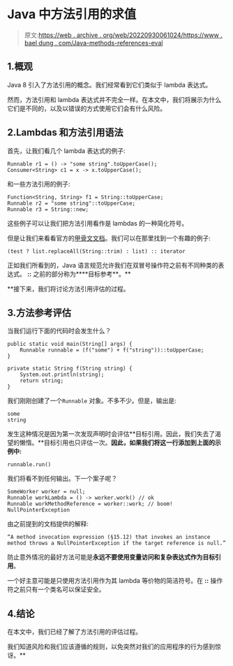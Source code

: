 # Java 中方法引用的求值

> 原文:[https://web . archive . org/web/20220930061024/https://www . bael dung . com/Java-methods-references-eval](https://web.archive.org/web/20220930061024/https://www.baeldung.com/java-methods-references-eval)

## 1.概观

Java 8 引入了方法引用的概念。我们经常看到它们类似于 lambda 表达式。

然而，方法引用和 lambda 表达式并不完全一样。在本文中，我们将展示为什么它们是不同的，以及以错误的方式使用它们会有什么风险。

## 2.Lambdas 和方法引用语法

首先，让我们看几个 lambda 表达式的例子:

```
Runnable r1 = () -> "some string".toUpperCase();
Consumer<String> c1 = x -> x.toUpperCase(); 
```

和一些方法引用的例子:

```
Function<String, String> f1 = String::toUpperCase;
Runnable r2 = "some string"::toUpperCase;
Runnable r3 = String::new;
```

这些例子可以让我们把方法引用看作是 lambdas 的一种简化符号。

但是让我们来看看官方的[甲骨文文档](https://web.archive.org/web/20220926193746/https://docs.oracle.com/javase/specs/jls/se8/html/jls-15.html#jls-15.13)。我们可以在那里找到一个有趣的例子:

```
(test ? list.replaceAll(String::trim) : list) :: iterator
```

正如我们所看到的，Java 语言规范允许我们在双冒号操作符之前有不同种类的表达式。 **::** 之前的部分称为****目标参考**。**

 **接下来，我们将讨论方法引用评估的过程。

## 3.方法参考评估

当我们运行下面的代码时会发生什么？

```
public static void main(String[] args) {
    Runnable runnable = (f("some") + f("string"))::toUpperCase;
}

private static String f(String string) {
    System.out.println(string);
    return string;
}
```

我们刚刚创建了一个`Runnable` 对象。不多不少。但是，输出是:

```
some
string 
```

发生这种情况是因为第一次发现声明时会评估**目标引用。因此，我们失去了渴望的懒惰。**目标引用也只评估一次。**因此，如果我们将这一行添加到上面的示例中:**

```
runnable.run()
```

我们将看不到任何输出。下一个案子呢？

```
SomeWorker worker = null;
Runnable workLambda = () -> worker.work() // ok
Runnable workMethodReference = worker::work; // boom! NullPointerException
```

由之前提到的文档提供的解释:

`“A method invocation expression (§15.12) that invokes an instance method throws a NullPointerException if the target reference is null.”`

防止意外情况的最好方法可能是**永远不要使用变量访问和复杂表达式作为目标引用**。

一个好主意可能是只使用方法引用作为其 lambda 等价物的简洁符号。在 **::** 操作符之前只有一个类名可以保证安全。

## 4.结论

在本文中，我们已经了解了方法引用的评估过程。

我们知道风险和我们应该遵循的规则，以免突然对我们的应用程序的行为感到惊讶。**